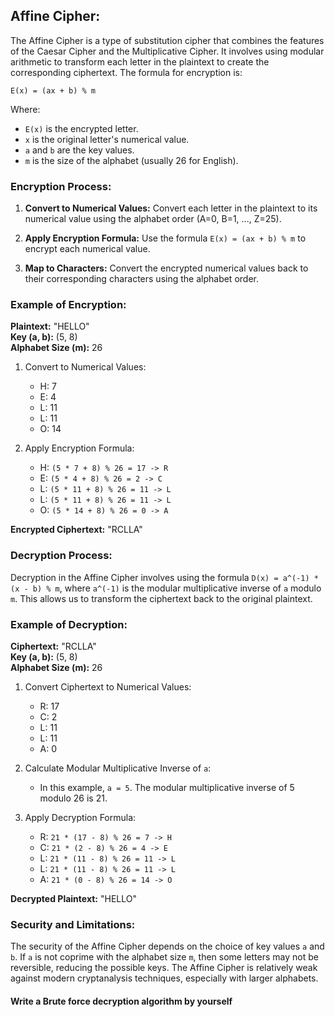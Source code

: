 ## Affine Cipher:

The Affine Cipher is a type of substitution cipher that combines the features of the Caesar Cipher and the Multiplicative Cipher. It involves using modular arithmetic to transform each letter in the plaintext to create the corresponding ciphertext. The formula for encryption is:

```
E(x) = (ax + b) % m
```

Where:
- `E(x)` is the encrypted letter.
- `x` is the original letter's numerical value.
- `a` and `b` are the key values.
- `m` is the size of the alphabet (usually 26 for English).

### Encryption Process:

1. **Convert to Numerical Values:** Convert each letter in the plaintext to its numerical value using the alphabet order (A=0, B=1, ..., Z=25).

2. **Apply Encryption Formula:** Use the formula `E(x) = (ax + b) % m` to encrypt each numerical value.

3. **Map to Characters:** Convert the encrypted numerical values back to their corresponding characters using the alphabet order.

### Example of Encryption:

**Plaintext:** "HELLO"  
**Key (a, b):** (5, 8)  
**Alphabet Size (m):** 26

1. Convert to Numerical Values:
   - H: 7
   - E: 4
   - L: 11
   - L: 11
   - O: 14

2. Apply Encryption Formula:
   - H: `(5 * 7 + 8) % 26 = 17 -> R`
   - E: `(5 * 4 + 8) % 26 = 2 -> C`
   - L: `(5 * 11 + 8) % 26 = 11 -> L`
   - L: `(5 * 11 + 8) % 26 = 11 -> L`
   - O: `(5 * 14 + 8) % 26 = 0 -> A`

**Encrypted Ciphertext:** "RCLLA"

### Decryption Process:

Decryption in the Affine Cipher involves using the formula `D(x) = a^(-1) * (x - b) % m`, where `a^(-1)` is the modular multiplicative inverse of `a` modulo `m`. This allows us to transform the ciphertext back to the original plaintext.

### Example of Decryption:

**Ciphertext:** "RCLLA"  
**Key (a, b):** (5, 8)  
**Alphabet Size (m):** 26

1. Convert Ciphertext to Numerical Values:
   - R: 17
   - C: 2
   - L: 11
   - L: 11
   - A: 0

2. Calculate Modular Multiplicative Inverse of `a`:
   - In this example, `a = 5`. The modular multiplicative inverse of 5 modulo 26 is 21.

3. Apply Decryption Formula:
   - R: `21 * (17 - 8) % 26 = 7 -> H`
   - C: `21 * (2 - 8) % 26 = 4 -> E`
   - L: `21 * (11 - 8) % 26 = 11 -> L`
   - L: `21 * (11 - 8) % 26 = 11 -> L`
   - A: `21 * (0 - 8) % 26 = 14 -> O`

**Decrypted Plaintext:** "HELLO"

### Security and Limitations:

The security of the Affine Cipher depends on the choice of key values `a` and `b`. If `a` is not coprime with the alphabet size `m`, then some letters may not be reversible, reducing the possible keys. The Affine Cipher is relatively weak against modern cryptanalysis techniques, especially with larger alphabets.

#### Write a Brute force decryption algorithm by yourself